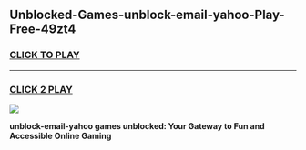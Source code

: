 
## Unblocked-Games-unblock-email-yahoo-Play-Free-49zt4
<h3>
<a href="https://premium76.site?title=unblock-email-yahoo&ref=10A">CLICK TO PLAY</a></h3>
<hr>

<h3>
<a href="https://premium76.site?title=unblock-email-yahoo&ref=10A">CLICK 2 PLAY</a>
  
</h3>

<a href="https://premium76.site?title=unblock-email-yahoo&ref=10A"><img src="https://clearcache.store/games.png"></a>


**unblock-email-yahoo games unblocked: Your Gateway to Fun and Accessible Online Gaming**
